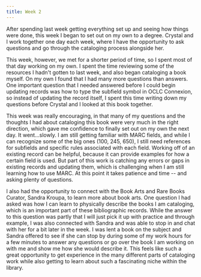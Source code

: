 ```yaml
---
title: Week 2
---
```


After spending last week getting everything set up and seeing how things were done, this week I began to set out on my own to a degree. Crystal and I work together one day each week, where I have the opportunity to ask questions and go through the cataloging process alongside her. 

<!--more-->

This week, however, we met for a shorter period of time, so I spent most of that day working on my own. I spent the time reviewing some of the resources I hadn't gotten to last week, and also began cataloging a book myself. On my own I found that I had many more questions than answers. One important question that I needed answered before I could begin updating records was how to type the subfield symbol in OCLC Connexion, so instead of updating the record itself, I spent this time writing down my questions before Crystal and I looked at this book together. 

This week was really encouraging, in that many of my questions and the thoughts I had about cataloging this book were very much in the right direction, which gave me confidence to finally set out on my own the next day. It went...slowly. I am still getting familiar with MARC fields, and while I can recognize some of the big ones (100, 245, 650), I still need references for subfields and specific rules associated with each field. Working off of an existing record can be helpful, because it can provide examples for how a certain field is used. But part of this work is catching any errors or gaps in existing records and updating them, which is challenging when I am still learning how to use MARC. At this point it takes patience and time -- and asking plenty of questions. 

I also had the opportunity to connect with the Book Arts and Rare Books Curator, Sandra Kroupa, to learn more about book arts. One question I had asked was how I can learn to physically describe the books I am cataloging, which is an important part of these bibliographic records. While the answer to this question was partly that I will just pick it up with practice and through example, I was also connected with Sandra and was able to stop in and chat with her for a bit later in the week. I was lent a book on the subject and Sandra offered to see if she can stop by during some of my work hours for a few minutes to answer any questions or go over the book I am working on with me and show me how she would describe it. 
This feels like such a great opportunity to get experience in the many different parts of cataloging work while also getting to learn about such a fascinating niche within the library. 